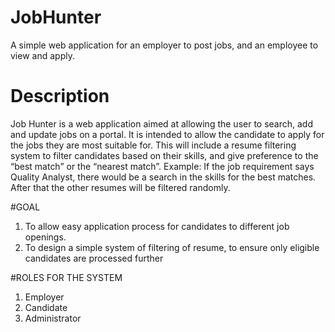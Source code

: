 # JobHunter
A simple web application for an employer to post jobs, and an employee to view and apply.

# Description
Job Hunter is a web application aimed at allowing the user to search, add and update jobs on a portal. It is intended to allow the candidate to apply for the jobs they are most suitable for. This will include a resume filtering system to filter candidates based on their skills, and give preference to the “best match” or the “nearest match”.
Example: 
If the job requirement says Quality Analyst, there would be a search in the skills for the best matches. After that the other resumes will be filtered randomly.

#GOAL
1. To allow easy application process for candidates to different job openings.
2. To design a simple system of filtering of resume, to ensure only eligible candidates are processed further

#ROLES FOR THE SYSTEM
1. Employer
2. Candidate
3. Administrator



